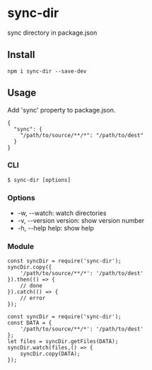 # sync-dir

sync directory in package.json

## Install

```
npm i sync-dir --save-dev
```

## Usage

Add 'sync' property to package.json.

```
{
  "sync": {
    "/path/to/source/**/*": "/path/to/dest"
  }
}
```

### CLI

```
$ sync-dir [options]
```

### Options

- -w, --watch: watch directories
- -v, --version version: show version number
- -h, --help help: show help

### Module

```
const syncDir = require('sync-dir');
syncDir.copy({
    '/path/to/source/**/*': '/path/to/dest'
}).then(() => {
    // done
}).catch(() => {
    // error
});
```

```
const syncDir = require('sync-dir');
const DATA = {
    '/path/to/source/**/*': '/path/to/dest'
};
let files = syncDir.getFiles(DATA);
syncDir.watch(files,() => {
    syncDir.copy(DATA);
});
```